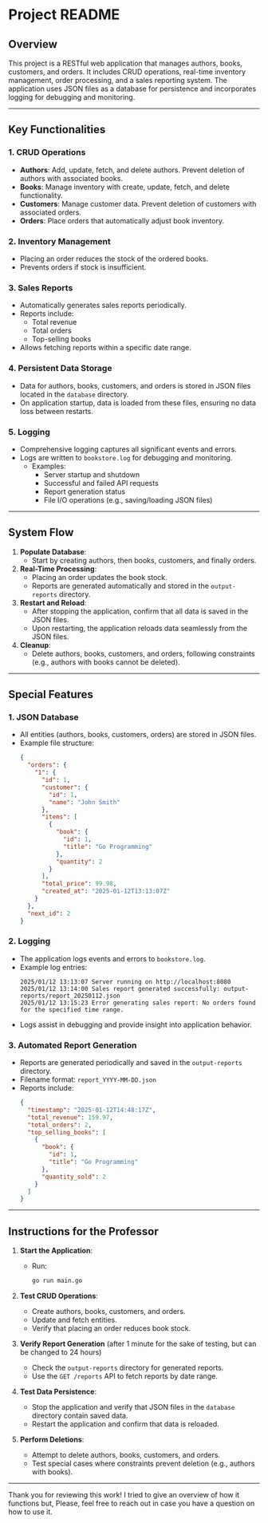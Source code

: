 # Project README

## **Overview**
This project is a RESTful web application that manages authors, books, customers, and orders. It includes CRUD operations, real-time inventory management, order processing, and a sales reporting system. The application uses JSON files as a database for persistence and incorporates logging for debugging and monitoring.

---

## **Key Functionalities**

### **1. CRUD Operations**
- **Authors**: Add, update, fetch, and delete authors. Prevent deletion of authors with associated books.
- **Books**: Manage inventory with create, update, fetch, and delete functionality.
- **Customers**: Manage customer data. Prevent deletion of customers with associated orders.
- **Orders**: Place orders that automatically adjust book inventory.

### **2. Inventory Management**
- Placing an order reduces the stock of the ordered books.
- Prevents orders if stock is insufficient.

### **3. Sales Reports**
- Automatically generates sales reports periodically.
- Reports include:
  - Total revenue
  - Total orders
  - Top-selling books
- Allows fetching reports within a specific date range.

### **4. Persistent Data Storage**
- Data for authors, books, customers, and orders is stored in JSON files located in the `database` directory.
- On application startup, data is loaded from these files, ensuring no data loss between restarts.

### **5. Logging**
- Comprehensive logging captures all significant events and errors.
- Logs are written to `bookstore.log` for debugging and monitoring.
  - Examples:
    - Server startup and shutdown
    - Successful and failed API requests
    - Report generation status
    - File I/O operations (e.g., saving/loading JSON files)

---

## **System Flow**
1. **Populate Database**:
   - Start by creating authors, then books, customers, and finally orders.
2. **Real-Time Processing**:
   - Placing an order updates the book stock.
   - Reports are generated automatically and stored in the `output-reports` directory.
3. **Restart and Reload**:
   - After stopping the application, confirm that all data is saved in the JSON files.
   - Upon restarting, the application reloads data seamlessly from the JSON files.
4. **Cleanup**:
   - Delete authors, books, customers, and orders, following constraints (e.g., authors with books cannot be deleted).

---

## **Special Features**

### **1. JSON Database**
- All entities (authors, books, customers, orders) are stored in JSON files.
- Example file structure:
  ```json
  {
    "orders": {
      "1": {
        "id": 1,
        "customer": {
          "id": 1,
          "name": "John Smith"
        },
        "items": [
          {
            "book": {
              "id": 1,
              "title": "Go Programming"
            },
            "quantity": 2
          }
        ],
        "total_price": 99.98,
        "created_at": "2025-01-12T13:13:07Z"
      }
    },
    "next_id": 2
  }
  ```

### **2. Logging**
- The application logs events and errors to `bookstore.log`.
- Example log entries:
  ```
  2025/01/12 13:13:07 Server running on http://localhost:8080
  2025/01/12 13:14:00 Sales report generated successfully: output-reports/report_20250112.json
  2025/01/12 13:15:23 Error generating sales report: No orders found for the specified time range.
  ```
- Logs assist in debugging and provide insight into application behavior.

### **3. Automated Report Generation**
- Reports are generated periodically and saved in the `output-reports` directory.
- Filename format: `report_YYYY-MM-DD.json`
- Reports include:
  ```json
  {
    "timestamp": "2025-01-12T14:48:17Z",
    "total_revenue": 159.97,
    "total_orders": 2,
    "top_selling_books": [
      {
        "book": {
          "id": 1,
          "title": "Go Programming"
        },
        "quantity_sold": 2
      }
    ]
  }
  ```

---

## **Instructions for the Professor**

1. **Start the Application**:
   - Run:
     ```bash
     go run main.go
     ```

2. **Test CRUD Operations**:
   - Create authors, books, customers, and orders.
   - Update and fetch entities.
   - Verify that placing an order reduces book stock.

3. **Verify Report Generation** (after 1 minute for the sake of testing, but can be changed to 24 hours)
   - Check the `output-reports` directory for generated reports.
   - Use the `GET /reports` API to fetch reports by date range.

4. **Test Data Persistence**:
   - Stop the application and verify that JSON files in the `database` directory contain saved data.
   - Restart the application and confirm that data is reloaded.

5. **Perform Deletions**:
   - Attempt to delete authors, books, customers, and orders.
   - Test special cases where constraints prevent deletion (e.g., authors with books).

---

Thank you for reviewing this work!
I tried to give an overview of how it functions but, Please, feel free to reach out in case you have a question on how to use it.

